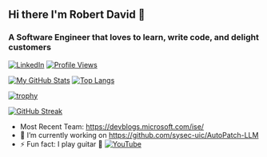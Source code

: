 ## Hi there I'm Robert David 👋
### A Software Engineer that loves to learn, write code, and delight customers
[![LinkedIn](https://img.shields.io/badge/LinkedIn-0077B5?style=for-the-badge&logo=linkedin&logoColor=white)](https://www.linkedin.com/in/robhernandez5)
[![Profile Views](https://komarev.com/ghpvc/?username=rhernandez513&label=Profile%20views&color=0e75b6&style=flat)]()

[![My GitHub Stats](https://github-readme-stats.vercel.app/api/?username=rhernandez513&count_private=true&show_icons=true&theme=onedark&include_all_commits=true&show=prs_merged,prs_merged_percentage)]()
[![Top Langs](https://github-readme-stats.vercel.app/api/top-langs/?username=rhernandez513&layout=compact&langs_count=10&hide=html,objective-c,jupyter%20notebook)](https://github.com/rhernandez513/github-readme-stats)

[![trophy](https://github-profile-trophy.vercel.app/?username=rhernandez513)](https://github.com/ryo-ma/github-profile-trophy&rank=-C&row=6)

[![GitHub Streak](https://github-readme-streak-stats.herokuapp.com?user=rhernandez513)](https://git.io/streak-stats)

- Most Recent Team: https://devblogs.microsoft.com/ise/
- 🔭 I’m currently working on https://github.com/sysec-uic/AutoPatch-LLM
- ⚡ Fun fact: I play guitar 🎸 [![YouTube](https://img.shields.io/badge/YouTube-FF0000?style=for-the-badge&logo=youtube&logoColor=white)](https://www.youtube.com/@DavidsMusic1)

<!--
**Rhernandez513/rhernandez513** is a ✨ _special_ ✨ repository because its `README.md` (this file) appears on your GitHub profile.

Here are some ideas to get you started:

- 🔭 I’m currently working on ...
- 🌱 I’m currently learning ...
- 👯 I’m looking to collaborate on ...
- 🤔 I’m looking for help with ...
- 💬 Ask me about ...
- 📫 How to reach me: ...
- 😄 Pronouns: ...
- ⚡ Fun fact: ...
-->
